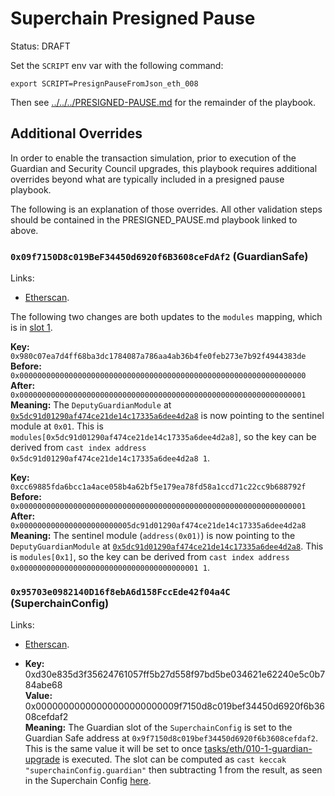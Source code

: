 # Superchain Presigned Pause

Status: DRAFT

Set the `SCRIPT` env var with the following command:

```
export SCRIPT=PresignPauseFromJson_eth_008
```

Then see [../../../PRESIGNED-PAUSE.md](../../../PRESIGNED-PAUSE.md) for the remainder of the
playbook.

## Additional Overrides

In order to enable the transaction simulation, prior to execution of the Guardian and Security
Council upgrades, this playbook requires additional overrides beyond what are typically included in
a presigned pause playbook.

The following is an explanation of those overrides. All other validation steps should be contained
in the PRESIGNED_PAUSE.md playbook linked to above.

### `0x09f7150D8c019BeF34450d6920f6B3608ceFdAf2` (GuardianSafe)

Links:
- [Etherscan](https://etherscan.io/address/0x09f7150D8c019BeF34450d6920f6B3608ceFdAf2).

The following two changes are both updates to the `modules` mapping, which is in [slot 1](https://github.com/safe-global/safe-contracts/blob/v1.3.0/contracts/examples/libraries/GnosisSafeStorage.sol#L10).

**Key:** `0x980c07ea7d4ff68ba3dc1784087a786aa4ab36b4fe0feb273e7b92f4944383de` <br/>
**Before:** `0x0000000000000000000000000000000000000000000000000000000000000000` <br/>
**After:** `0x0000000000000000000000000000000000000000000000000000000000000001` <br/>
**Meaning:** The `DeputyGuardianModule` at [`0x5dc91d01290af474ce21de14c17335a6dee4d2a8`](https://etherscan.io/address/0x5dc91d01290af474ce21de14c17335a6dee4d2a8) is now pointing to the sentinel module at `0x01`.
  This is `modules[0x5dc91d01290af474ce21de14c17335a6dee4d2a8]`, so the key can be
    derived from `cast index address 0x5dc91d01290af474ce21de14c17335a6dee4d2a8 1`.

**Key:** `0xcc69885fda6bcc1a4ace058b4a62bf5e179ea78fd58a1ccd71c22cc9b688792f` <br/>
**Before:** `0x0000000000000000000000000000000000000000000000000000000000000001` <br/>
**After:** `0x0000000000000000000000005dc91d01290af474ce21de14c17335a6dee4d2a8` <br/>
**Meaning:** The sentinel module (`address(0x01)`) is now pointing to the `DeputyGuardianModule` at [`0x5dc91d01290af474ce21de14c17335a6dee4d2a8`](https://etherscan.io/address/0x95703e0982140D16f8ebA6d158FccEde42f04a4C).
  This is `modules[0x1]`, so the key can be
    derived from `cast index address 0x0000000000000000000000000000000000000001 1`.

### `0x95703e0982140D16f8ebA6d158FccEde42f04a4C` (SuperchainConfig)

Links:
- [Etherscan](https://etherscan.io/address/0x95703e0982140D16f8ebA6d158FccEde42f04a4C).

- **Key:** 0xd30e835d3f35624761057ff5b27d558f97bd5be034621e62240e5c0b784abe68 <br/>
  **Value:** 0x00000000000000000000000009f7150d8c019bef34450d6920f6b3608cefdaf2 <br/>
  **Meaning:** The Guardian slot of the `SuperchainConfig` is set to the Guardian Safe address at `0x9f7150d8c019bef34450d6920f6b3608cefdaf2`.
     This is the same value it will be set to once [tasks/eth/010-1-guardian-upgrade](../010-1-guardian-upgrade/README.md) is executed. The slot can be computed as `cast keccak "superchainConfig.guardian"` then subtracting 1 from the result, as seen in the Superchain Config [here](https://github.com/ethereum-optimism/optimism/blob/op-contracts/v1.5.0-rc.1/packages/contracts-bedrock/src/L1/SuperchainConfig.sol#L23).

